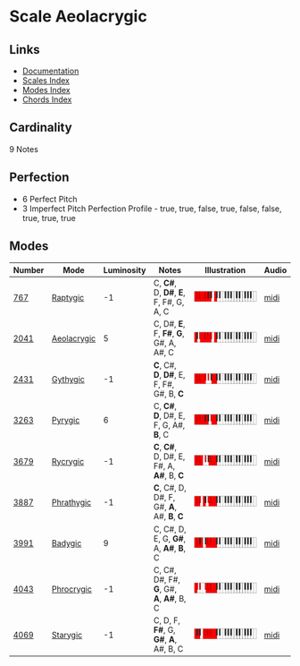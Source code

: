 # Scale Aeolacrygic

## Links

- [Documentation](README.md)
- [Scales Index](Scales.md)
- [Modes Index](Modes.md)
- [Chords Index](Chords.md)

## Cardinality

9 Notes

## Perfection

- 6 Perfect Pitch
- 3 Imperfect Pitch
Perfection Profile - true, true, false, true, false, false, true, true, true

## Modes

| Number | Mode | Luminosity | Notes | Illustration | Audio |
|--------|------|------------|-------|--------------|-------|
| [767](https://ianring.com/musictheory/scales/767) | [Raptygic](ModeRaptygic.md) | -1 | C, **C#**, D, **D#**, **E**, F, F#, G, A, C | ![CNaturalRaptygic](ModeCNaturalRaptygic.png) | [midi](https://github.com/edipermadi/music/blob/main/docs/ModeCNaturalRaptygic.mid?raw=true) | 
| [2041](https://ianring.com/musictheory/scales/2041) | [Aeolacrygic](ModeAeolacrygic.md) | 5 | C, D#, **E**, F, **F#**, **G**, G#, A, A#, C | ![CNaturalAeolacrygic](ModeCNaturalAeolacrygic.png) | [midi](https://github.com/edipermadi/music/blob/main/docs/ModeCNaturalAeolacrygic.mid?raw=true) | 
| [2431](https://ianring.com/musictheory/scales/2431) | [Gythygic](ModeGythygic.md) | -1 | **C**, C#, **D**, **D#**, E, F, F#, G#, B, **C** | ![CNaturalGythygic](ModeCNaturalGythygic.png) | [midi](https://github.com/edipermadi/music/blob/main/docs/ModeCNaturalGythygic.mid?raw=true) | 
| [3263](https://ianring.com/musictheory/scales/3263) | [Pyrygic](ModePyrygic.md) | 6 | C, **C#**, **D**, D#, E, F, G, A#, **B**, C | ![CNaturalPyrygic](ModeCNaturalPyrygic.png) | [midi](https://github.com/edipermadi/music/blob/main/docs/ModeCNaturalPyrygic.mid?raw=true) | 
| [3679](https://ianring.com/musictheory/scales/3679) | [Rycrygic](ModeRycrygic.md) | -1 | **C**, **C#**, D, D#, E, F#, A, **A#**, B, **C** | ![CNaturalRycrygic](ModeCNaturalRycrygic.png) | [midi](https://github.com/edipermadi/music/blob/main/docs/ModeCNaturalRycrygic.mid?raw=true) | 
| [3887](https://ianring.com/musictheory/scales/3887) | [Phrathygic](ModePhrathygic.md) | -1 | **C**, C#, D, D#, F, G#, **A**, A#, **B**, **C** | ![CNaturalPhrathygic](ModeCNaturalPhrathygic.png) | [midi](https://github.com/edipermadi/music/blob/main/docs/ModeCNaturalPhrathygic.mid?raw=true) | 
| [3991](https://ianring.com/musictheory/scales/3991) | [Badygic](ModeBadygic.md) | 9 | C, C#, D, E, G, **G#**, A, **A#**, **B**, C | ![CNaturalBadygic](ModeCNaturalBadygic.png) | [midi](https://github.com/edipermadi/music/blob/main/docs/ModeCNaturalBadygic.mid?raw=true) | 
| [4043](https://ianring.com/musictheory/scales/4043) | [Phrocrygic](ModePhrocrygic.md) | -1 | C, C#, D#, F#, **G**, G#, **A**, **A#**, B, C | ![CNaturalPhrocrygic](ModeCNaturalPhrocrygic.png) | [midi](https://github.com/edipermadi/music/blob/main/docs/ModeCNaturalPhrocrygic.mid?raw=true) | 
| [4069](https://ianring.com/musictheory/scales/4069) | [Starygic](ModeStarygic.md) | -1 | C, D, F, **F#**, G, **G#**, **A**, A#, B, C | ![CNaturalStarygic](ModeCNaturalStarygic.png) | [midi](https://github.com/edipermadi/music/blob/main/docs/ModeCNaturalStarygic.mid?raw=true) | 
